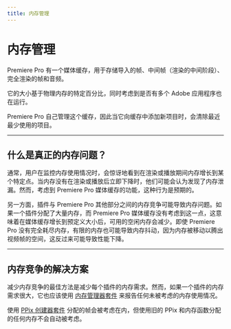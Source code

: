 ```yaml
---
title: 内存管理
---
```

# 内存管理

Premiere Pro 有一个媒体缓存，用于存储导入的帧、中间帧（渲染的中间阶段）、完全渲染的帧和音频。

它的大小基于物理内存的特定百分比，同时考虑到是否有多个 Adobe 应用程序也在运行。

Premiere Pro 自己管理这个缓存，因此当它向缓存中添加新项目时，会清除最近最少使用的项目。

---

## 什么是真正的内存问题？

通常，用户在监控内存使用情况时，会惊讶地看到在渲染或播放期间内存增长到某个特定点。当内存没有在渲染或播放后立即下降时，他们可能会认为发现了内存泄漏。然而，考虑到 Premiere Pro 媒体缓存的功能，这种行为是预期的。

另一方面，插件与 Premiere Pro 其他部分之间的内存竞争可能导致内存问题。如果一个插件分配了大量内存，而 Premiere Pro 媒体缓存没有考虑到这一点，这意味着在媒体缓存增长到预定义大小后，可用的空闲内存会减少。即使 Premiere Pro 没有完全耗尽内存，有限的内存也可能导致内存抖动，因为内存被移动以腾出视频帧的空间，这反过来可能导致性能下降。

---

## 内存竞争的解决方案

减少内存竞争的最佳方法是减少每个插件的内存需求。然而，如果一个插件的内存需求很大，它也应该使用 [内存管理器套件](../sweetpea-suites#内存管理器套件) 来报告任何未被考虑的内存使用情况。

使用 [PPix 创建器套件](../sweetpea-suites#ppix-创建器套件) 分配的帧会被考虑在内，但使用旧的 PPix 和内存函数分配的任何内存不会自动被考虑。

